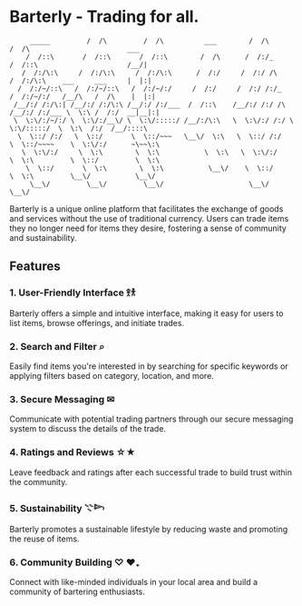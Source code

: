 # Barterly - Trading for all.

```                 ___           ___                       ___           ___                               
     _____         /  /\         /  /\          ___        /  /\         /  /\                        ___   
    /  /::\       /  /::\       /  /::\        /  /\      /  /:/_       /  /::\                      /__/|  
   /  /:/\:\     /  /:/\:\     /  /:/\:\      /  /:/     /  /:/ /\     /  /:/\:\    ___     ___     |  |:|  
  /  /:/~/::\   /  /:/~/::\   /  /:/~/:/     /  /:/     /  /:/ /:/_   /  /:/~/:/   /__/\   /  /\    |  |:|  
 /__/:/ /:/\:| /__/:/ /:/\:\ /__/:/ /:/___  /  /::\    /__/:/ /:/ /\ /__/:/ /:/___ \  \:\ /  /:/  __|__|:|  
 \  \:\/:/~/:/ \  \:\/:/__\/ \  \:\/:::::/ /__/:/\:\   \  \:\/:/ /:/ \  \:\/:::::/  \  \:\  /:/  /__/::::\  
  \  \::/ /:/   \  \::/       \  \::/~~~   \__\/  \:\   \  \::/ /:/   \  \::/~~~~    \  \:\/:/      ~\~~\:\ 
   \  \:\/:/     \  \:\        \  \:\           \  \:\   \  \:\/:/     \  \:\         \  \::/         \  \:\
    \  \::/       \  \:\        \  \:\           \__\/    \  \::/       \  \:\         \__\/           \__\/
     \__\/         \__\/         \__\/                     \__\/         \__\/                              
```

Barterly is a unique online platform that facilitates the exchange of goods and services without the use of traditional currency. Users can trade items they no longer need for items they desire, fostering a sense of community and sustainability.

## Features

### 1. User-Friendly Interface 𖨆𐀪
Barterly offers a simple and intuitive interface, making it easy for users to list items, browse offerings, and initiate trades.

### 2. Search and Filter ⌕
Easily find items you're interested in by searching for specific keywords or applying filters based on category, location, and more.

### 3. Secure Messaging ✉
Communicate with potential trading partners through our secure messaging system to discuss the details of the trade.

### 4. Ratings and Reviews ☆★
Leave feedback and ratings after each successful trade to build trust within the community.

### 5. Sustainability 𓇢𓆸
Barterly promotes a sustainable lifestyle by reducing waste and promoting the reuse of items.

### 6. Community Building ♡ ❤︎₊
Connect with like-minded individuals in your local area and build a community of bartering enthusiasts.
